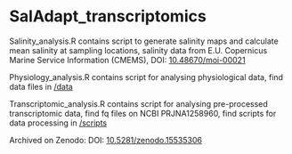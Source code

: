 # SalAdapt_transcriptomics

Salinity_analysis.R contains script to generate salinity maps and calculate mean salinity at sampling locations, salinity data from E.U. Copernicus Marine Service Information (CMEMS), DOI: [10.48670/moi-00021](https://doi.org/10.48670/moi-00021)

Physiology_analysis.R contains script for analysing physiological data, find data files in [/data](/data)

Transcriptomic_analysis.R contains script for analysing pre-processed transcriptomic data, find fq files on NCBI PRJNA1258960, find scripts for data processing in [/scripts](/scripts)

Archived on Zenodo:  DOI: [10.5281/zenodo.15535306](https://doi.org/10.5281/zenodo.15535306)

